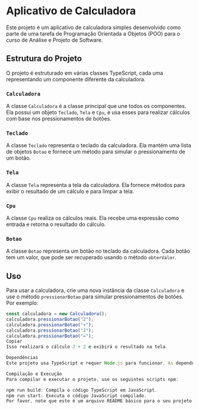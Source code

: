 # Aplicativo de Calculadora

Este projeto é um aplicativo de calculadora simples desenvolvido como parte de uma tarefa de Programação Orientada a Objetos (POO) para o curso de Análise e Projeto de Software.

## Estrutura do Projeto

O projeto é estruturado em várias classes TypeScript, cada uma representando um componente diferente da calculadora.

### `Calculadora`

A classe `Calculadora` é a classe principal que une todos os componentes. Ela possui um objeto `Teclado`, `Tela` e `Cpu`, e usa esses para realizar cálculos com base nos pressionamentos de botões.

### `Teclado`

A classe `Teclado` representa o teclado da calculadora. Ela mantém uma lista de objetos `Botao` e fornece um método para simular o pressionamento de um botão.

### `Tela`

A classe `Tela` representa a tela da calculadora. Ela fornece métodos para exibir o resultado de um cálculo e para limpar a tela.

### `Cpu`

A classe `Cpu` realiza os cálculos reais. Ela recebe uma expressão como entrada e retorna o resultado do cálculo.

### `Botao`

A classe `Botao` representa um botão no teclado da calculadora. Cada botão tem um valor, que pode ser recuperado usando o método `obterValor`.

## Uso

Para usar a calculadora, crie uma nova instância da classe `Calculadora` e use o método `pressionarBotao` para simular pressionamentos de botões. Por exemplo:

```typescript
const calculadora = new Calculadora();
calculadora.pressionarBotao("2");
calculadora.pressionarBotao("+");
calculadora.pressionarBotao("2");
calculadora.pressionarBotao("=");
Copiar
Isso realizará o cálculo 2 + 2 e exibirá o resultado na tela.

Dependências
Este projeto usa TypeScript e requer Node.js para funcionar. As dependências necessárias estão listadas no arquivo package.json.

Compilação e Execução
Para compilar e executar o projeto, use os seguintes scripts npm:

npm run build: Compila o código TypeScript em JavaScript.
npm run start: Executa o código JavaScript compilado.
Por favor, note que este é um arquivo README básico para o seu projeto. Dependendo dos requisitos do seu projeto, você pode precisar adicionar mais seções como Instalação, Testes, Contribuição, etc.
